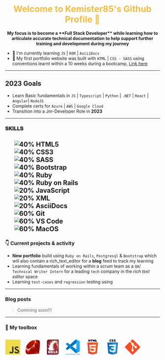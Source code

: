 <p align="center"><h1 align="center", style="color:#f5bc42">Welcome to Kemister85's Github Profile 👋</h1></p>

<p align="center"><strong>My focus is to become a **Full Stack Developer** while learning how to articulate accurate technical documentation to help support further training and development during my journey</strong></p>

- 💼 I'm currently learning `JS` | `ROR` | `AsciiDocs`
- 🧐 My first portfolio website was built with `HTML` | `CSS - SASS` using conventions learnt within a 10 weeks during a bootcamp, <a href="https://kks.netlify.app/" target="_blank">Link here</a>

---
## 2023 Goals

- Learn Basic fundamentals in `JS` | `Typescript` | `Python` | `.NET` | `React` | `Angular`| `NodeJS`
- Complete certs for `Azure` | `AWS` | `Google Cloud`
- Transition into a Jnr-Developer Role in **2023**
---
### 𝐒𝐊𝐈𝐋𝐋𝐒
	
&nbsp;&nbsp;&nbsp;&nbsp;&nbsp;&nbsp;![40%](https://progress-bar.dev/40)		HTML5<br>
&nbsp;&nbsp;&nbsp;&nbsp;&nbsp;&nbsp;![40%](https://progress-bar.dev/40)		CSS3<br>
&nbsp;&nbsp;&nbsp;&nbsp;&nbsp;&nbsp;![40%](https://progress-bar.dev/40)		SASS<br>
&nbsp;&nbsp;&nbsp;&nbsp;&nbsp;&nbsp;![40%](https://progress-bar.dev/40)		Bootstrap<br>
&nbsp;&nbsp;&nbsp;&nbsp;&nbsp;&nbsp;![40%](https://progress-bar.dev/40)		Ruby<br>
&nbsp;&nbsp;&nbsp;&nbsp;&nbsp;&nbsp;![40%](https://progress-bar.dev/40)		Ruby on Rails<br>
&nbsp;&nbsp;&nbsp;&nbsp;&nbsp;&nbsp;![20%](https://progress-bar.dev/20)		JavaScript<br>
&nbsp;&nbsp;&nbsp;&nbsp;&nbsp;&nbsp;![20%](https://progress-bar.dev/20)		XML<br>
&nbsp;&nbsp;&nbsp;&nbsp;&nbsp;&nbsp;![20%](https://progress-bar.dev/20)		AsciiDocs<br>
&nbsp;&nbsp;&nbsp;&nbsp;&nbsp;&nbsp;![60%](https://progress-bar.dev/60)		Git<br>
&nbsp;&nbsp;&nbsp;&nbsp;&nbsp;&nbsp;![60%](https://progress-bar.dev/60)		VS Code<br>
&nbsp;&nbsp;&nbsp;&nbsp;&nbsp;&nbsp;![60%](https://progress-bar.dev/60)		MacOS<br>
---

### 👇 Current projects & activity

- **New portfolio** build using `Ruby on Rails`, `Postgresql` & `Bootstrap` which will also contain a rich_text_editor for a **blog** feed to track my learning
- Learning fundamentals of working within a scrum team as a `QA`/ `Technical Writer Intern` for a leading `tech` company in the _rich text editor_ space
- Learning `test-cases` and `regression` testing using
---

### Blog posts

> Comming soon!!!
---

### 🧰 My toolbox

<img  src="https://github.com/devicons/devicon/blob/master/icons/javascript/javascript-original.svg" alt="JavaScript" width="50" height="50"/> &nbsp;
<img  src="https://github.com/devicons/devicon/blob/master/icons/ruby/ruby-original.svg" alt="Ruby" width="50" height="50"/> &nbsp;
<img  src="https://github.com/devicons/devicon/blob/master/icons/rails/rails-original-wordmark.svg" alt="Rails" width="50" height="50"/> &nbsp;
<img  src="https://github.com/devicons/devicon/blob/master/icons/vscode/vscode-original-wordmark.svg" alt="VSCode" width="50" height="50"/> &nbsp;
<img  src="https://github.com/devicons/devicon/blob/master/icons/html5/html5-original-wordmark.svg" alt="HTML5" width="50" height="50"/> &nbsp;
<img  src="https://github.com/devicons/devicon/blob/master/icons/css3/css3-original-wordmark.svg" alt="CSS3" width="50" height="50"/> &nbsp;
<img  src="https://github.com/devicons/devicon/blob/master/icons/git/git-original.svg" alt="Git" width="50" height="50"/> &nbsp;
---

